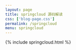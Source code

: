 ```yaml
---
layout: page
title: springcloud 源码解读
css: ['blog-page.css']
permalink: /springcloud
menu: springcloud
---
```

{% include springcloud.html %}